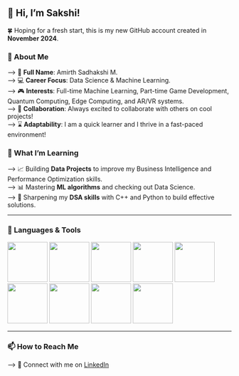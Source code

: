 ## 🐰 Hi, I’m Sakshi!

🍀 Hoping for a fresh start, this is my new GitHub account created in **November 2024**.

### 👧 About Me
--> 🐰 **Full Name**: Amirth Sadhakshi M.  
--> 💻 **Career Focus**: Data Science & Machine Learning.  
--> 🎮 **Interests**: Full-time Machine Learning, Part-time Game Development, Quantum Computing, Edge Computing, and AR/VR systems.  
--> 🤝 **Collaboration**: Always excited to collaborate with others on cool projects!  
--> ⌛ **Adaptability**: I am a quick learner and I thrive in a fast-paced environment!

### 🌱 What I’m Learning
--> 📈 Building **Data Projects** to improve my Business Intelligence and Performance Optimization skills.  
--> 📊 Mastering **ML algorithms** and checking out Data Science.  
--> 🧠 Sharpening my **DSA skills** with C++ and Python to build effective solutions.

---

### 🧰 Languages & Tools

<p align="left">
  <img src="https://cdn.jsdelivr.net/gh/devicons/devicon@latest/icons/python/python-original.svg" width="90" height="90"/>
  <img src="https://cdn.jsdelivr.net/gh/devicons/devicon@latest/icons/mysql/mysql-original-wordmark.svg" width="90" height="90"/>
  <img src="https://cdn.jsdelivr.net/gh/devicons/devicon@latest/icons/cplusplus/cplusplus-original.svg" width="90" height="90"/>
  <img src="https://cdn.jsdelivr.net/gh/devicons/devicon@latest/icons/java/java-original-wordmark.svg" width="90" height="90"/>
  <img src="https://cdn.jsdelivr.net/gh/devicons/devicon@latest/icons/pytorch/pytorch-plain-wordmark.svg" width="90" height="90"/>
  <img src="https://cdn.jsdelivr.net/gh/devicons/devicon@latest/icons/pandas/pandas-original-wordmark.svg" width="90" height="90"/>
  <img src="https://cdn.jsdelivr.net/gh/devicons/devicon@latest/icons/matplotlib/matplotlib-original-wordmark.svg" width="90" height="90"/>
  <img src="https://cdn.jsdelivr.net/gh/devicons/devicon@latest/icons/mongodb/mongodb-original-wordmark.svg" width="90" height="90"/>
  <img src="https://cdn.jsdelivr.net/gh/devicons/devicon@latest/icons/hadoop/hadoop-original-wordmark.svg" width="90" height="90"/>
</p>


---

### 📫 How to Reach Me
--> 💼 Connect with me on [LinkedIn](https://www.linkedin.com/in/amisadha-m/)  

<!---
sadhami0519/sadhami0519 is a ✨ special ✨ repository because its `README.md` (this file) appears on your GitHub profile.
You can click the Preview link to take a look at your changes.
--->
